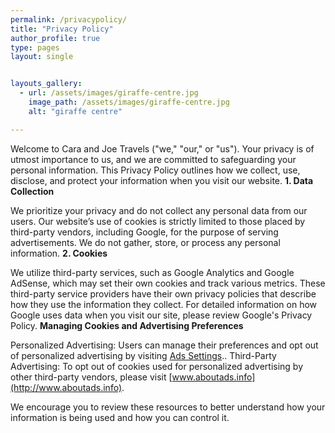 ```yaml
---
permalink: /privacypolicy/
title: "Privacy Policy"
author_profile: true
type: pages
layout: single


layouts_gallery:
  - url: /assets/images/giraffe-centre.jpg
    image_path: /assets/images/giraffe-centre.jpg
    alt: "giraffe centre"

---
```


Welcome to Cara and Joe Travels ("we," "our," or "us"). Your privacy is of utmost importance to us, and we are committed to safeguarding your personal information. This Privacy Policy outlines how we collect, use, disclose, and protect your information when you visit our website.
**1. Data Collection**

We prioritize your privacy and do not collect any personal data from our users. Our website’s use of cookies is strictly limited to those placed by third-party vendors, including Google, for the purpose of serving advertisements. We do not gather, store, or process any personal information.
**2. Cookies**

We utilize third-party services, such as Google Analytics and Google AdSense, which may set their own cookies and track various metrics. These third-party service providers have their own privacy policies that describe how they use the information they collect. For detailed information on how Google uses data when you visit our site, please review Google's Privacy Policy.
**Managing Cookies and Advertising Preferences**

  Personalized Advertising: Users can manage their preferences and opt out of personalized advertising by visiting [Ads Settings](https://www.google.com/settings/ads)..
  Third-Party Advertising: To opt out of cookies used for personalized advertising by other third-party vendors, please visit [www.aboutads.info](http://www.aboutads.info).

We encourage you to review these resources to better understand how your information is being used and how you can control it.
